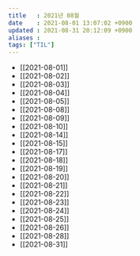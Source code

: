 ```yaml
---
title   : 2021년 08월
date    : 2021-08-01 13:07:02 +0900
updated : 2021-08-31 20:12:09 +0900
aliases : 
tags: ["TIL"]
---
```

- [[2021-08-01]]
- [[2021-08-02]]
- [[2021-08-03]]
- [[2021-08-04]]
- [[2021-08-05]]
- [[2021-08-08]]
- [[2021-08-09]]
- [[2021-08-10]]
- [[2021-08-14]]
- [[2021-08-15]]
- [[2021-08-17]]
- [[2021-08-18]]
- [[2021-08-19]]
- [[2021-08-20]]
- [[2021-08-21]]
- [[2021-08-22]]
- [[2021-08-23]]
- [[2021-08-24]]
- [[2021-08-25]]
- [[2021-08-26]]
- [[2021-08-28]]
- [[2021-08-31]]
